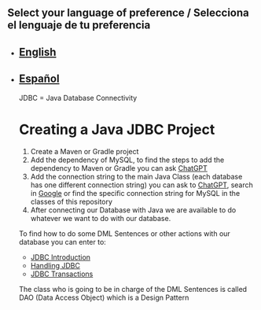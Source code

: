   ## Select your language of preference / Selecciona el lenguaje de tu preferencia

- ## [English](https://github.com/Jbarseg/Learning-Java-JDBC-and-MySQL/blob/master/index/english/README-JDBC.en.md)

- ## [Español](https://github.com/Jbarseg/Learning-Java-JDBC-and-MySQL/blob/master/index/espa%C3%B1ol/README-JDBC.es.md)

  JDBC = Java Database Connectivity

  # Creating a Java JDBC Project

  1. Create a Maven or Gradle project
  2. Add the dependency of MySQL, to find the steps to add the dependency to Maven or Gradle you can ask [ChatGPT](https://chat.openai.com/chat)
  3. Add the connection string to the main Java Class (each database has one different connection string) you can ask to [ChatGPT](https://chat.openai.com/chat), search in [Google](google.com) or find the specific connection string for MySQL in the classes of this repository
  4. After connecting our Database with Java we are available to do whatever we want to do with our database.

  To find how to do some DML Sentences or other actions with our database you can enter to:
  - [JDBC Introduction](https://github.com/Jbarseg/Learning-Java-JDBC-and-MySQL/blob/master/jdbcintroduction/src/main/java/com/jbarseg/jdbc/JDBCIntroduction.java)
  - [Handling JDBC](https://github.com/Jbarseg/Learning-Java-JDBC-and-MySQL/tree/master/handlingjdbc)
  - [JDBC Transactions](https://github.com/Jbarseg/Learning-Java-JDBC-and-MySQL/tree/master/transactionsjdbc)

  The class who is going to be in charge of the DML Sentences is called DAO (Data Access Object) which is a Design Pattern